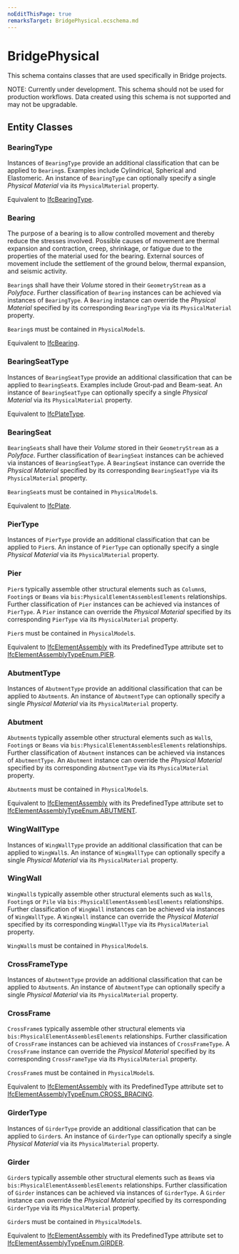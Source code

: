 ```yaml
---
noEditThisPage: true
remarksTarget: BridgePhysical.ecschema.md
---
```


# BridgePhysical

This schema contains classes that are used specifically in Bridge projects.

NOTE: Currently under development. This schema should not be used for production workflows. Data created using this schema is not supported and may not be upgradable.

## Entity Classes

### BearingType

Instances of `BearingType` provide an additional classification that can be applied to `Bearing`s. Examples include Cylindrical, Spherical and Elastomeric. An instance of `BearingType` can optionally specify a single *Physical Material* via its `PhysicalMaterial` property.

Equivalent to [IfcBearingType](https://standards.buildingsmart.org/IFC/DEV/IFC4_3/RC2/HTML/link/ifcbearingtype.htm).

### Bearing

The purpose of a bearing is to allow controlled movement and thereby reduce the stresses involved. Possible causes of movement are thermal expansion and contraction, creep, shrinkage, or fatigue due to the properties of the material used for the bearing. External sources of movement include the settlement of the ground below, thermal expansion, and seismic activity.

`Bearing`s shall have their *Volume* stored in their `GeometryStream` as a *Polyface*. Further classification of `Bearing` instances can be achieved via instances of `BearingType`. A `Bearing` instance can override the *Physical Material* specified by its corresponding `BearingType` via its `PhysicalMaterial` property.

`Bearing`s must be contained in `PhysicalModel`s.

Equivalent to [IfcBearing](https://standards.buildingsmart.org/IFC/DEV/IFC4_3/RC2/HTML/link/ifcbearing.htm).

### BearingSeatType

Instances of `BearingSeatType` provide an additional classification that can be applied to `BearingSeat`s. Examples include Grout-pad and Beam-seat. An instance of `BearingSeatType` can optionally specify a single *Physical Material* via its `PhysicalMaterial` property.

Equivalent to [IfcPlateType](https://standards.buildingsmart.org/IFC/DEV/IFC4_3/RC2/HTML/link/ifcplatetype.htm).

### BearingSeat

`BearingSeat`s shall have their *Volume* stored in their `GeometryStream` as a *Polyface*. Further classification of `BearingSeat` instances can be achieved via instances of `BearingSeatType`. A `BearingSeat` instance can override the *Physical Material* specified by its corresponding `BearingSeatType` via its `PhysicalMaterial` property.

`BearingSeat`s must be contained in `PhysicalModel`s.

Equivalent to [IfcPlate](https://standards.buildingsmart.org/IFC/DEV/IFC4_3/RC2/HTML/link/ifcplate.htm).

### PierType

Instances of `PierType` provide an additional classification that can be applied to `Pier`s. An instance of `PierType` can optionally specify a single *Physical Material* via its `PhysicalMaterial` property.

### Pier

`Pier`s typically assemble other structural elements such as `Column`s, `Footing`s or `Beams` via `bis:PhysicalElementAssemblesElements` relationships. Further classification of `Pier` instances can be achieved via instances of `PierType`. A `Pier` instance can override the *Physical Material* specified by its corresponding `PierType` via its `PhysicalMaterial` property.

`Pier`s must be contained in `PhysicalModel`s.

Equivalent to [IfcElementAssembly](https://standards.buildingsmart.org/IFC/DEV/IFC4_3/RC2/HTML/link/ifcelementassembly.htm) with its PredefinedType attribute set to [IfcElementAssemblyTypeEnum.PIER](https://standards.buildingsmart.org/IFC/DEV/IFC4_3/RC2/HTML/link/ifcelementassemblytypeenum.htm).

### AbutmentType

Instances of `AbutmentType` provide an additional classification that can be applied to `Abutment`s. An instance of `AbutmentType` can optionally specify a single *Physical Material* via its `PhysicalMaterial` property.

### Abutment

`Abutment`s typically assemble other structural elements such as `Wall`s, `Footing`s or `Beams` via `bis:PhysicalElementAssemblesElements` relationships. Further classification of `Abutment` instances can be achieved via instances of `AbutmentType`. An `Abutment` instance can override the *Physical Material* specified by its corresponding `AbutmentType` via its `PhysicalMaterial` property.

`Abutment`s must be contained in `PhysicalModel`s.

Equivalent to [IfcElementAssembly](https://standards.buildingsmart.org/IFC/DEV/IFC4_3/RC2/HTML/link/ifcelementassembly.htm) with its PredefinedType attribute set to [IfcElementAssemblyTypeEnum.ABUTMENT](https://standards.buildingsmart.org/IFC/DEV/IFC4_3/RC2/HTML/link/ifcelementassemblytypeenum.htm).

### WingWallType

Instances of `WingWallType` provide an additional classification that can be applied to `WingWall`s. An instance of `WingWallType` can optionally specify a single *Physical Material* via its `PhysicalMaterial` property.

### WingWall

`WingWall`s typically assemble other structural elements such as `Wall`s, `Footing`s or `Pile` via `bis:PhysicalElementAssemblesElements` relationships. Further classification of `WingWall` instances can be achieved via instances of `WingWallType`. A `WingWall` instance can override the *Physical Material* specified by its corresponding `WingWallType` via its `PhysicalMaterial` property.

`WingWall`s must be contained in `PhysicalModel`s.

### CrossFrameType

Instances of `AbutmentType` provide an additional classification that can be applied to `Abutment`s. An instance of `AbutmentType` can optionally specify a single *Physical Material* via its `PhysicalMaterial` property.

### CrossFrame

`CrossFrame`s typically assemble other structural elements via `bis:PhysicalElementAssemblesElements` relationships. Further classification of `CrossFrame` instances can be achieved via instances of `CrossFrameType`. A `CrossFrame` instance can override the *Physical Material* specified by its corresponding `CrossFrameType` via its `PhysicalMaterial` property.

`CrossFrame`s must be contained in `PhysicalModel`s.

Equivalent to [IfcElementAssembly](https://standards.buildingsmart.org/IFC/DEV/IFC4_3/RC2/HTML/link/ifcelementassembly.htm) with its PredefinedType attribute set to [IfcElementAssemblyTypeEnum.CROSS_BRACING](https://standards.buildingsmart.org/IFC/DEV/IFC4_3/RC2/HTML/link/ifcelementassemblytypeenum.htm).

### GirderType

Instances of `GirderType` provide an additional classification that can be applied to `Girder`s. An instance of `GirderType` can optionally specify a single *Physical Material* via its `PhysicalMaterial` property.

### Girder

`Girder`s typically assemble other structural elements such as `Beam`s via `bis:PhysicalElementAssemblesElements` relationships. Further classification of `Girder` instances can be achieved via instances of `GirderType`. A `Girder` instance can override the *Physical Material* specified by its corresponding `GirderType` via its `PhysicalMaterial` property.

`Girder`s must be contained in `PhysicalModel`s.

Equivalent to [IfcElementAssembly](https://standards.buildingsmart.org/IFC/DEV/IFC4_3/RC2/HTML/link/ifcelementassembly.htm) with its PredefinedType attribute set to [IfcElementAssemblyTypeEnum.GIRDER](https://standards.buildingsmart.org/IFC/DEV/IFC4_3/RC2/HTML/link/ifcelementassemblytypeenum.htm).
